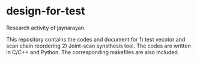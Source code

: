 # design-for-test
Research activity of jaynarayan.

This repository contains the codes and document for 1) test vecotor and scan chain reordering 2) Joint-scan synsthesis tool.
The codes are written in C/C++ and Python. The corresponding makefiles are also included. 


